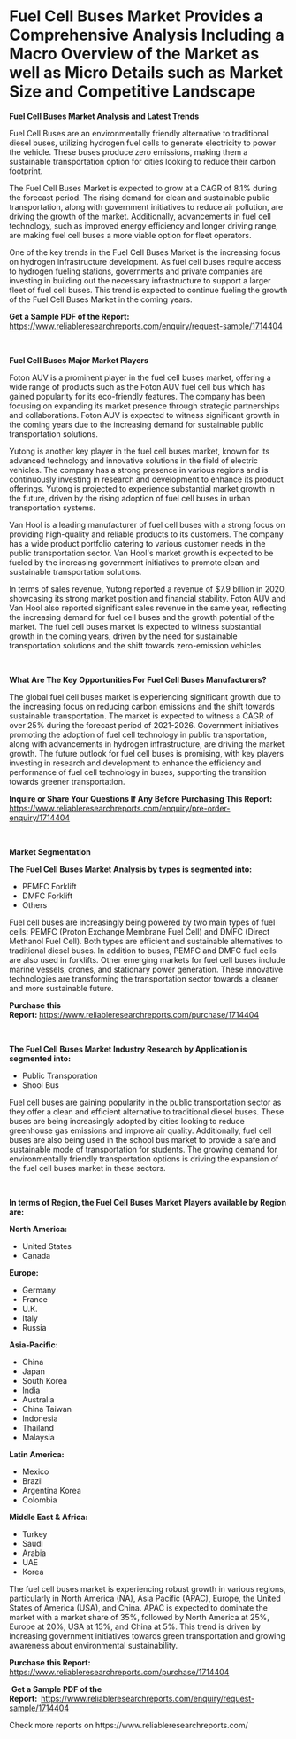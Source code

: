 <p><h1>Fuel Cell Buses Market Provides a Comprehensive Analysis Including a Macro Overview of the Market as well as Micro Details such as Market Size and Competitive Landscape</h1></p><p><strong>Fuel Cell Buses Market Analysis and Latest Trends</strong></p>
<p><p>Fuel Cell Buses are an environmentally friendly alternative to traditional diesel buses, utilizing hydrogen fuel cells to generate electricity to power the vehicle. These buses produce zero emissions, making them a sustainable transportation option for cities looking to reduce their carbon footprint.</p><p>The Fuel Cell Buses Market is expected to grow at a CAGR of 8.1% during the forecast period. The rising demand for clean and sustainable public transportation, along with government initiatives to reduce air pollution, are driving the growth of the market. Additionally, advancements in fuel cell technology, such as improved energy efficiency and longer driving range, are making fuel cell buses a more viable option for fleet operators.</p><p>One of the key trends in the Fuel Cell Buses Market is the increasing focus on hydrogen infrastructure development. As fuel cell buses require access to hydrogen fueling stations, governments and private companies are investing in building out the necessary infrastructure to support a larger fleet of fuel cell buses. This trend is expected to continue fueling the growth of the Fuel Cell Buses Market in the coming years.</p></p>
<p><strong>Get a Sample PDF of the Report:&nbsp;</strong> <a href="https://www.reliableresearchreports.com/enquiry/request-sample/1714404">https://www.reliableresearchreports.com/enquiry/request-sample/1714404</a></p>
<p>&nbsp;</p>
<p><strong>Fuel Cell Buses Major Market Players</strong></p>
<p><p>Foton AUV is a prominent player in the fuel cell buses market, offering a wide range of products such as the Foton AUV fuel cell bus which has gained popularity for its eco-friendly features. The company has been focusing on expanding its market presence through strategic partnerships and collaborations. Foton AUV is expected to witness significant growth in the coming years due to the increasing demand for sustainable public transportation solutions.</p><p>Yutong is another key player in the fuel cell buses market, known for its advanced technology and innovative solutions in the field of electric vehicles. The company has a strong presence in various regions and is continuously investing in research and development to enhance its product offerings. Yutong is projected to experience substantial market growth in the future, driven by the rising adoption of fuel cell buses in urban transportation systems.</p><p>Van Hool is a leading manufacturer of fuel cell buses with a strong focus on providing high-quality and reliable products to its customers. The company has a wide product portfolio catering to various customer needs in the public transportation sector. Van Hool's market growth is expected to be fueled by the increasing government initiatives to promote clean and sustainable transportation solutions.</p><p>In terms of sales revenue, Yutong reported a revenue of $7.9 billion in 2020, showcasing its strong market position and financial stability. Foton AUV and Van Hool also reported significant sales revenue in the same year, reflecting the increasing demand for fuel cell buses and the growth potential of the market. The fuel cell buses market is expected to witness substantial growth in the coming years, driven by the need for sustainable transportation solutions and the shift towards zero-emission vehicles.</p></p>
<p>&nbsp;</p>
<p><strong>What Are The Key Opportunities For Fuel Cell Buses Manufacturers?</strong></p>
<p><p>The global fuel cell buses market is experiencing significant growth due to the increasing focus on reducing carbon emissions and the shift towards sustainable transportation. The market is expected to witness a CAGR of over 25% during the forecast period of 2021-2026. Government initiatives promoting the adoption of fuel cell technology in public transportation, along with advancements in hydrogen infrastructure, are driving the market growth. The future outlook for fuel cell buses is promising, with key players investing in research and development to enhance the efficiency and performance of fuel cell technology in buses, supporting the transition towards greener transportation.</p></p>
<p><strong>Inquire or Share Your Questions If Any Before Purchasing This Report:</strong> <a href="https://www.reliableresearchreports.com/enquiry/pre-order-enquiry/1714404">https://www.reliableresearchreports.com/enquiry/pre-order-enquiry/1714404</a></p>
<p>&nbsp;</p>
<p><strong>Market Segmentation</strong></p>
<p><strong>The Fuel Cell Buses Market Analysis by types is segmented into:</strong></p>
<p><ul><li>PEMFC Forklift</li><li>DMFC Forklift</li><li>Others</li></ul></p>
<p><p>Fuel cell buses are increasingly being powered by two main types of fuel cells: PEMFC (Proton Exchange Membrane Fuel Cell) and DMFC (Direct Methanol Fuel Cell). Both types are efficient and sustainable alternatives to traditional diesel buses. In addition to buses, PEMFC and DMFC fuel cells are also used in forklifts. Other emerging markets for fuel cell buses include marine vessels, drones, and stationary power generation. These innovative technologies are transforming the transportation sector towards a cleaner and more sustainable future.</p></p>
<p><strong>Purchase this Report:&nbsp;</strong><a href="https://www.reliableresearchreports.com/purchase/1714404">https://www.reliableresearchreports.com/purchase/1714404</a></p>
<p>&nbsp;</p>
<p><strong>The Fuel Cell Buses Market Industry Research by Application is segmented into:</strong></p>
<p><ul><li>Public Transporation</li><li>Shool Bus</li></ul></p>
<p><p>Fuel cell buses are gaining popularity in the public transportation sector as they offer a clean and efficient alternative to traditional diesel buses. These buses are being increasingly adopted by cities looking to reduce greenhouse gas emissions and improve air quality. Additionally, fuel cell buses are also being used in the school bus market to provide a safe and sustainable mode of transportation for students. The growing demand for environmentally friendly transportation options is driving the expansion of the fuel cell buses market in these sectors.</p></p>
<p>&nbsp;</p>
<p><strong>In terms of Region, the Fuel Cell Buses Market Players available by Region are:</strong></p>
<p>
    <p> <strong> North America: </strong>
        <ul>
            <li>United States</li>
            <li>Canada</li>
        </ul>
        </p> 
    <p> <strong> Europe: </strong>
        <ul>
            <li>Germany</li>
            <li>France</li>
            <li>U.K.</li>
            <li>Italy</li>
            <li>Russia</li>
        </ul>
        </p> 
    <p> <strong> Asia-Pacific: </strong>
        <ul>
            <li>China</li>
            <li>Japan</li>
            <li>South Korea</li>
            <li>India</li>
            <li>Australia</li>
            <li>China Taiwan</li>
            <li>Indonesia</li>
            <li>Thailand</li>
            <li>Malaysia</li>
        </ul>
        </p> 
    <p> <strong> Latin America: </strong>
        <ul>
            <li>Mexico</li>
            <li>Brazil</li>
            <li>Argentina Korea</li>
            <li>Colombia</li>
        </ul>
        </p> 
    <p> <strong> Middle East & Africa: </strong>
        <ul>
            <li>Turkey</li>
            <li>Saudi</li>
            <li>Arabia</li>
            <li>UAE</li>
            <li>Korea</li>
        </ul>
    </p>
    </p>
<p><p>The fuel cell buses market is experiencing robust growth in various regions, particularly in North America (NA), Asia Pacific (APAC), Europe, the United States of America (USA), and China. APAC is expected to dominate the market with a market share of 35%, followed by North America at 25%, Europe at 20%, USA at 15%, and China at 5%. This trend is driven by increasing government initiatives towards green transportation and growing awareness about environmental sustainability.</p></p>
<p><strong>Purchase this Report: </strong><a href="https://www.reliableresearchreports.com/purchase/1714404">https://www.reliableresearchreports.com/purchase/1714404</a></p>
<p>&nbsp;<strong>Get a Sample PDF of the Report:&nbsp;&nbsp;</strong><a href="https://www.reliableresearchreports.com/enquiry/request-sample/1714404">https://www.reliableresearchreports.com/enquiry/request-sample/1714404</a></p>
<p><strong></strong></p>
<p>Check more reports on https://www.reliableresearchreports.com/</p>
